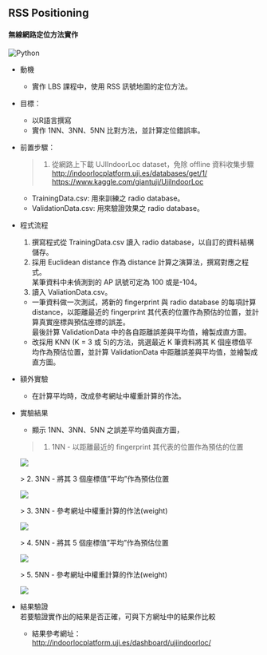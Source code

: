 ## RSS Positioning
#### 無線網路定位方法實作
![Python](https://img.shields.io/badge/Python-blue.svg?)


- 動機
  - 實作 LBS 課程中，使用 RSS 訊號地圖的定位方法。
  
- 目標：
  - 以R語言撰寫
  - 實作 1NN、3NN、5NN 比對方法，並計算定位錯誤率。

- 前置步驟：
  > 1. 從網路上下載 UJIIndoorLoc dataset，免除 offline 資料收集步驟  
    http://indoorlocplatform.uji.es/databases/get/1/  
    https://www.kaggle.com/giantuji/UjiIndoorLoc
    
    - TrainingData.csv: 用來訓練之 radio database。
    - ValidationData.csv: 用來驗證效果之 radio database。
 
 - 程式流程  
   1. 撰寫程式從 TrainingData.csv 讀入 radio database，以自訂的資料結構儲存。  
   2. 採用 Euclidean distance 作為 distance 計算之演算法，撰寫對應之程式。  
   某筆資料中未偵測到的 AP 訊號可定為 100 或是-104。  
   3. 讀入 ValiationData.csv。  
   - 一筆資料做一次測試，將新的 fingerprint 與 radio database 的每項計算 distance，以距離最近的 fingerprint 其代表的位置作為預估的位置，並計算真實座標與預估座標的誤差。  
   最後計算 ValidationData 中的各自距離誤差與平均值，繪製成直方圖。  
   - 改採用 KNN (K = 3 或 5)的方法，挑選最近 K 筆資料將其 K 個座標值平均作為預估位置，並計算 ValidationData 中距離誤差與平均值，並繪製成直方圖。
 - 額外實驗
   - 在計算平均時，改成參考網址中權重計算的作法。
 
- 實驗結果
  - 顯示 1NN、3NN、5NN 之誤差平均值與直方圖，
  > 1. 1NN - 以距離最近的 fingerprint 其代表的位置作為預估的位置  
  <p align="left">
    <img src="https://github.com/ZhangChiYan/Introduction-to-Wireless-Internet/blob/master/md_img/1.jpg" />
  </p>
  > 2. 3NN - 將其 3 個座標值”平均”作為預估位置
  <p align="left">
    <img src="https://github.com/ZhangChiYan/Introduction-to-Wireless-Internet/blob/master/md_img/2.jpg" />
  </p>
  > 3. 3NN - 參考網址中權重計算的作法(weight)
  <p align="left">
    <img src="https://github.com/ZhangChiYan/Introduction-to-Wireless-Internet/blob/master/md_img/3.jpg" />
  </p>
  > 4. 5NN - 將其 5 個座標值”平均”作為預估位置
  <p align="left">
    <img src="https://github.com/ZhangChiYan/Introduction-to-Wireless-Internet/blob/master/md_img/4.jpg" />
  </p>
  > 5. 5NN - 參考網址中權重計算的作法(weight)
  <p align="left">
    <img src="https://github.com/ZhangChiYan/Introduction-to-Wireless-Internet/blob/master/md_img/5.jpg" />
  </p>

- 結果驗證  
  若要驗證實作出的結果是否正確，可與下方網址中的結果作比較
  - 結果參考網址：http://indoorlocplatform.uji.es/dashboard/ujiindoorloc/
